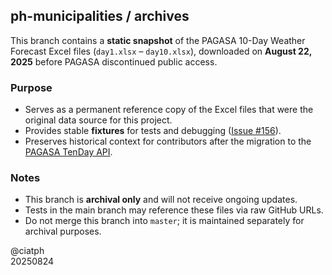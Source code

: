 ## ph-municipalities / archives

This branch contains a **static snapshot** of the PAGASA 10-Day Weather Forecast Excel files (`day1.xlsx` – `day10.xlsx`), downloaded on **August 22, 2025** before PAGASA discontinued public access.

### Purpose

- Serves as a permanent reference copy of the Excel files that were the original data source for this project.
- Provides stable **fixtures** for tests and debugging ([Issue #156](https://github.com/ciatph/ph-municipalities/issues/156)).
- Preserves historical context for contributors after the migration to the [PAGASA TenDay API](https://tenday.pagasa.dost.gov.ph/docs).

### Notes

- This branch is **archival only** and will not receive ongoing updates.
- Tests in the main branch may reference these files via raw GitHub URLs.
- Do not merge this branch into `master`; it is maintained separately for archival purposes.

@ciatph<br>
20250824

